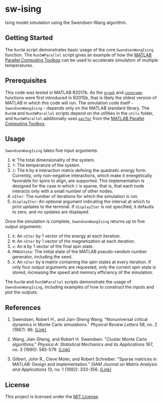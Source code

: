 # sw-ising
Ising model simulation using the Swendsen-Wang algorithm.

## Getting Started

The `RunSW` script demonstrates basic usage of the core `SwendsenWangIsing` function.
The `RunSWParallel` script gives an example of how the [MATLAB Parallel Computing Toolbox](https://www.mathworks.com/help/distcomp/) can be used to accelerate simulation of multiple temperatures.

## Prerequisites

This code was tested in MATLAB R2017b.
As the [`graph`](https://www.mathworks.com/help/matlab/ref/graph.html) and [`conncomp`](https://www.mathworks.com/help/matlab/ref/graph.conncomp.html) functions were first introduced in R2015b, that is likely the oldest version of MATLAB in which this code will run.
The simulation code itself - `SwendsenWangIsing` - depends only on the MATLAB standard library. The `RunSW` and `RunSWParallel` scripts depend on the utilities in the `utils` folder, and `RunSWParallel` additionally uses [`parfor`](https://www.mathworks.com/help/distcomp/parfor.html) from the [MATLAB Parallel Computing Toolbox](https://www.mathworks.com/help/distcomp/).

## Usage

`SwendsenWangIsing` takes five input arguments:
1. `N`: The total dimensionality of the system.
2. `T`: The temperature of the system.
3. `J`: The `N` by `N` interaction matrix defining the quadratic energy form. Currently, only non-negative interactions, which make it energetically favorable for spins to align, are supported. This implementation is designed for the case in which `J` is sparse, that is, that each node interacts only with a small number of other nodes.  
3. `nIter`: The number of iterations for which the simulation is run.
4. `displayIter`: An optional argument indicating the interval at which to print updates to the terminal. If `displayIter` is not specified, it defaults to zero, and no updates are displayed.

Once the simulation is complete, `SwendsenWangIsing` returns up to five output arguments:
1. `E`: An `nIter` by 1 vector of the energy at each iteration.
2. `M`: An `nIter` by 1 vector of the magnetization at each iteration.
3. `x`: An `N` by 1 vector of the final spin state.
4. `PRNGState`: The initial state of the MATLAB pseudo-random number generator, including the seed.
5. `X`: An `nIter` by `N` matrix containing the spin states at every iteration. If only four output arguments are requested, only the current spin state is stored, increasing the speed and memory efficiency of the simulation.

The `RunSW` and `RunSWParallel` scripts demonstrate the usage of `SwendsenWangIsing`, including examples of how to construct the inputs and plot the outputs.

## References

1. Swendsen, Robert H., and Jian-Sheng Wang. "Nonuniversal critical dynamics in Monte Carlo simulations." _Physical Review Letters_ 58, no. 2 (1987): 86. [(Link)](https://journals.aps.org/prl/abstract/10.1103/PhysRevLett.58.86)

2. Wang, Jian-Sheng, and Robert H. Swendsen. "Cluster Monte Carlo algorithms." _Physica A: Statistical Mechanics and its Applications_ 167, no. 3 (1990): 565-579. [(Link)](https://www.sciencedirect.com/science/article/pii/037843719090275W)

3. Gilbert, John R., Cleve Moler, and Robert Schreiber. "Sparse matrices in MATLAB: Design and implementation." _SIAM Journal on Matrix Analysis and Applications_ 13, no. 1 (1992): 333-356. [(Link)](https://www.mathworks.com/help/pdf_doc/otherdocs/simax.pdf)


## License

This project is licensed under the [MIT License](LICENSE.txt).
